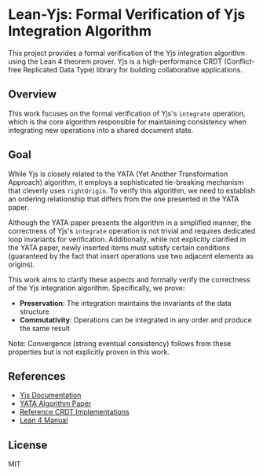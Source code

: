 # Lean-Yjs: Formal Verification of Yjs Integration Algorithm

This project provides a formal verification of the Yjs integration algorithm using the Lean 4 theorem prover. Yjs is a high-performance CRDT (Conflict-free Replicated Data Type) library for building collaborative applications.

## Overview

This work focuses on the formal verification of Yjs's `integrate` operation, which is the core algorithm responsible for maintaining consistency when integrating new operations into a shared document state.

## Goal

While Yjs is closely related to the YATA (Yet Another Transformation Approach) algorithm, it employs a sophisticated tie-breaking mechanism that cleverly uses `rightOrigin`. To verify this algorithm, we need to establish an ordering relationship that differs from the one presented in the YATA paper.

Although the YATA paper presents the algorithm in a simplified manner, the correctness of Yjs's `integrate` operation is not trivial and requires dedicated loop invariants for verification. Additionally, while not explicitly clarified in the YATA paper, newly inserted items must satisfy certain conditions (guaranteed by the fact that insert operations use two adjacent elements as origins).

This work aims to clarify these aspects and formally verify the correctness of the Yjs integration algorithm. Specifically, we prove:

- **Preservation**: The integration maintains the invariants of the data structure
- **Commutativity**: Operations can be integrated in any order and produce the same result

Note: Convergence (strong eventual consistency) follows from these properties but is not explicitly proven in this work.

## References

- [Yjs Documentation](https://docs.yjs.dev/)
- [YATA Algorithm Paper](https://www.researchgate.net/publication/310212186_Near_Real-Time_Peer-to-Peer_Shared_Editing_on_Extensible_Data_Types)
- [Reference CRDT Implementations](https://github.com/josephg/reference-crdts)
- [Lean 4 Manual](https://leanprover.github.io/lean4/doc/)

## License

MIT

